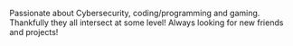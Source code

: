 Passionate about Cybersecurity, coding/programming and gaming. Thankfully they all intersect at some level! Always looking for new friends and projects!

<!---
n3r042/n3r042 is a ✨ special ✨ repository because its `README.md` (this file) appears on your GitHub profile.
You can click the Preview link to take a look at your changes.
--->
